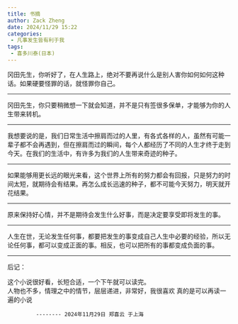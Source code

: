 ```yaml
---
title: 书摘
author: Zack Zheng
date: 2024/11/29 15:22
categories:
 - 凡事发生皆有利于我
tags:
 - 喜多川泰(日本)
---
```



冈田先生，你听好了，在人生路上，绝对不要再说什么是别人害你如何如何这种话。如果硬要怪罪的话，就怪罪你自己。      


-----------------------------


冈田先生，你只要稍微想一下就会知道，并不是只有签很多保单，才能够为你的人生带来转机。     


-----------------------------

我想要说的是，我们日常生活中擦肩而过的人里，有各式各样的人，虽然有可能一辈子都不会再遇到，但在擦肩而过的瞬间，每个人都经历了不同的人生才终于走到今天。在我们的生活中，有许多为我们的人生带来奇迹的种子。    


----------------------------

如果能够用更长远的眼光来看，这个世界上所有的努力都会有回报，只是努力的时间太短，就期待会有结果。再怎么成长迅速的种子，都不可能今天努力，明天就开花结果。    


-----------------------------

原来保持好心情，并不是期待会发生什么好事，而是决定要享受即将发生的事。     


----------------------------- 

人生在世，无论发生任何事，都要把发生的事变成自己人生中必要的经验，所以无论任何事，都可以变成正面的事。相反，也可以把所有的事都变成负面的事。     


-----------------------------

后记：

这个小说很好看，长短合适，一个下午就可以读完。  
人物也不多，情理之中的情节，层层递进，非常好，我很喜欢
真的是可以再读一遍的小说


             -------- 2024年11月29日 郑喜云 于上海
